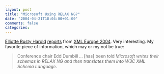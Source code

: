 ```yaml
---
layout: post
title: "Microsoft Using RELAX NG?"
date: "2004-04-21T18:04:00+01:00"
comments: false
categories: 
---
```


<p><a href="http://www.elharo.com/">Elliotte Rusty Harold</a> <a href="http://www.cafeconleche.org/#news2004April21">reports</a> from <a href="http://www.xmleurope.com/">XML Europe 2004</a>.  Very interesting. My favorite piece of information, which may or my not be true:</p>

<blockquote>Conference chair Edd Dumbill &#8230; [has] been told <em>Microsoft writes their schemas in RELAX NG and then translates them into W3C XML Schema Language</em>.</blockquote>


